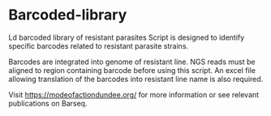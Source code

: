 # Barcoded-library
Ld barcoded library of resistant parasites
Script is designed to identify specific barcodes related to resistant parasite strains. 

Barcodes are integrated into genome of resistant line. NGS reads must be aligned to region containing barcode before using this script. An excel file allowing translation of the barcodes into resistant line name is also required.

Visit https://modeofactiondundee.org/ for more information or see relevant publications on Barseq.

